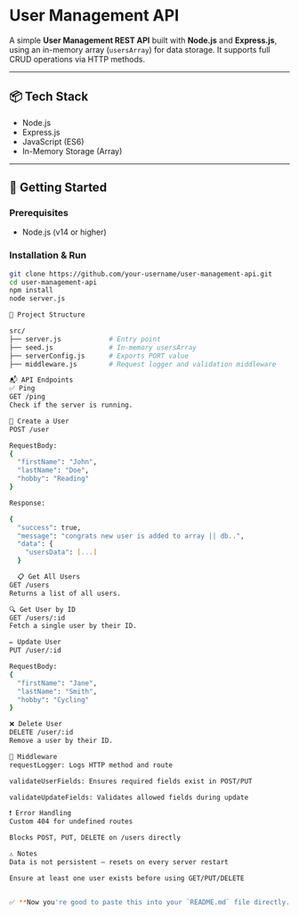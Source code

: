 # User Management API

A simple **User Management REST API** built with **Node.js** and **Express.js**, using an in-memory array (`usersArray`) for data storage. It supports full CRUD operations via HTTP methods.

---

## 📦 Tech Stack

- Node.js  
- Express.js  
- JavaScript (ES6)  
- In-Memory Storage (Array)

---

## 🚀 Getting Started

### Prerequisites

- Node.js (v14 or higher)

### Installation & Run

```bash
git clone https://github.com/your-username/user-management-api.git
cd user-management-api
npm install
node server.js

📁 Project Structure

src/
├── server.js            # Entry point
├── seed.js              # In-memory usersArray
├── serverConfig.js      # Exports PORT value
├── middleware.js        # Request logger and validation middleware

📬 API Endpoints
✅ Ping
GET /ping
Check if the server is running.

👤 Create a User
POST /user

RequestBody:
{
  "firstName": "John",
  "lastName": "Doe",
  "hobby": "Reading"
}

Response:

{
  "success": true,
  "message": "congrats new user is added to array || db..",
  "data": {
    "usersData": [...]
  }

  📋 Get All Users
GET /users
Returns a list of all users.

🔍 Get User by ID
GET /users/:id
Fetch a single user by their ID.

✏️ Update User
PUT /user/:id

RequestBody:
{
  "firstName": "Jane",
  "lastName": "Smith",
  "hobby": "Cycling"
}

❌ Delete User
DELETE /user/:id
Remove a user by their ID.

🧰 Middleware
requestLogger: Logs HTTP method and route

validateUserFields: Ensures required fields exist in POST/PUT

validateUpdateFields: Validates allowed fields during update

❗ Error Handling
Custom 404 for undefined routes

Blocks POST, PUT, DELETE on /users directly

⚠️ Notes
Data is not persistent — resets on every server restart

Ensure at least one user exists before using GET/PUT/DELETE


✅ **Now you're good to paste this into your `README.md` file directly.** Let me know if you want to add badges, deployment steps (like using Render or Railway), or link your API to a frontend project.


